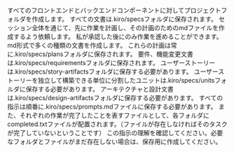 すべてのフロントエンドとバックエンドコンポーネントに対してプロジェクトフォルダを作成します。
すべての文書は.kiro/specsフォルダに保存されます。
セッション全体を通じて、先に作業を計画し、その計画のためのmdファイルを作成するよう依頼します。
私が承認した後にのみ作業を進めることができます。
md形式で多くの種類の文書を作成します。
これらの計画は常に.kiro/specs/plansフォルダに保存されます。
要件、機能変更文書は.kiro/specs/requirementsフォルダに保存されます。
ユーザーストーリーは.kiro/specs/story-artifactsフォルダに保存する必要があります。
ユーザーストーリーを独立して構築できる単位に分割したユニットは.kiro/specs/unitsフォルダに保存する必要があります。
アーキテクチャと設計文書は.kiro/specs/design-artifactsフォルダに保存する必要があります。
すべての指示は順番に.kiro/specs/prompts.mdファイルに保存する必要があります。
また、それぞれの作業が完了したことを表すファイルとして、各フォルダにcompleted.txtファイルが配置されます。（ファイルが存在しなければそのタスクが完了していないということです）
この指示の理解を確認してください。必要なフォルダとファイルがまだ存在しない場合は、保存用に作成してください。